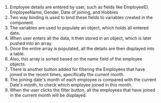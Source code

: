 1. Employee details are entered by user, such as fields like EmployeeID, EmployeeName, Gender, Date of joining, and Hobbies
2. Two way binding is used to bind these fields to variables created in the component.
3. The variables are used to populate an object, which holds all entered data.
4. When user enters all the data, it then stored in an object, which is later pushed into an array.
5. Once the entire array is populated, all the details are then displayed into a table.
6. Also, this array is sorted based on the name field of the employee objects.
7. There is another button added for filtering the Employees that have joined in the recent times, specifically the current month.
8. The joining date's month of each employee is compared with the current Date's month, to check which employee joined in this month.
9. When the user clicks the filter button, all the employees that have joined in the current month will be displayed.